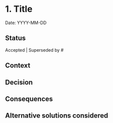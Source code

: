 # 1. Title

Date: YYYY-MM-DD

## Status

Accepted | Superseded by #

## Context

## Decision

## Consequences

## Alternative solutions considered
